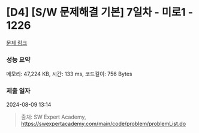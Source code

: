 # [D4] [S/W 문제해결 기본] 7일차 - 미로1 - 1226 

[문제 링크](https://swexpertacademy.com/main/code/problem/problemDetail.do?contestProbId=AV14vXUqAGMCFAYD) 

### 성능 요약

메모리: 47,224 KB, 시간: 133 ms, 코드길이: 756 Bytes

### 제출 일자

2024-08-09 13:14



> 출처: SW Expert Academy, https://swexpertacademy.com/main/code/problem/problemList.do